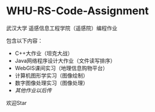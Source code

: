 # WHU-RS-Code-Assignment

武汉大学 遥感信息工程学院（遥感院）编程作业

包含以下内容：

* C++大作业（坦克大战）
* Java网络程序设计大作业（文件读写排序）
* WebGIS课间实习（地理信息购物平台）
* 计算机图形学实习（图像绘制）
* 数字图像处理实习（图像处理）
* *其他作业以后传*

欢迎Star

